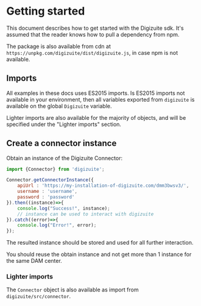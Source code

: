 # Getting started 
This document describes how to get started with the Digizuite sdk. It's assumed that the reader 
knows how to pull a dependency from npm. 

The package is also available from cdn at `https://unpkg.com/digizuite/dist/digizuite.js`, 
in case npm is not available. 

## Imports
All examples in these docs uses ES2015 imports. Is ES2015 imports not available in 
your environment, then all variables exported from `digizuite` is available on the 
global `Digizuite` variable.

Lighter imports are also available for the majority of objects, and will be specified under 
the "Lighter imports" section. 

## Create a connector instance

Obtain an instance of the Digizuite Connector:

```js
import {Connector} from 'digizuite';

Connector.getConnectorInstance({
    apiUrl : 'https://my-installation-of-digizuite.com/dmm3bwsv3/',
    username : 'username',
    password : 'password'
}).then((instance)=>{
    console.log("Success!", instance);
    // instance can be used to interact with digizuite
}).catch((error)=>{
    console.log("Error!", error);
});
```

The resulted instance should be stored and used for all further interaction.

You should reuse the obtain instance and not get more than 1 instance for the same DAM center.

### Lighter imports
The `Connector` object is also available as import from `digizuite/src/connector`. 
